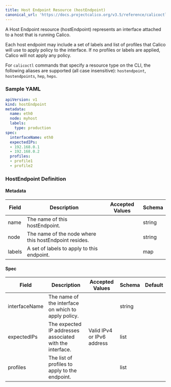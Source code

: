 ```yaml
---
title: Host Endpoint Resource (hostEndpoint)
canonical_url: 'https://docs.projectcalico.org/v3.5/reference/calicoctl/resources/hostendpoint'
---
```


A Host Endpoint resource (hostEndpoint) represents an interface attached to a host that is running Calico.  

Each host endpoint may include a set of labels and list of profiles that Calico will use to apply policy 
to the interface.  If no profiles or labels are applied, Calico will 
not apply any policy.

For `calicoctl` commands that specify a resource type on the CLI, the following
aliases are supported (all case insensitive): `hostendpoint`, `hostendpoints`, `hep`, `heps`.

### Sample YAML

```yaml
apiVersion: v1
kind: hostEndpoint
metadata:
  name: eth0
  node: myhost
  labels:
    type: production
spec:
  interfaceName: eth0
  expectedIPs: 
  - 192.168.0.1
  - 192.168.0.2
  profiles: 
  - profile1
  - profile2
```

### HostEndpoint Definition

#### Metadata

| Field       | Description                 | Accepted Values   | Schema  |
|-------------|-----------------------------|-------------------|---------|
| name        | The name of this hostEndpoint. |      | string |
| node        | The name of the node where this hostEndpoint resides. |      | string |
| labels      | A set of labels to apply to this endpoint. |      | map    |

#### Spec

| Field       | Description                 | Accepted Values   | Schema | Default    |
|-------------|-----------------------------|-------------------|--------|------------|
| interfaceName | The name of the interface on which to apply policy.      |                             | string          |
| expectedIPs   | The expected IP addresses associated with the interface. | Valid IPv4 or IPv6 address  | list |
| profiles      | The list of profiles to apply to the endpoint.           |                             | list |
